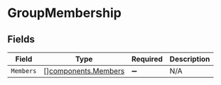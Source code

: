# GroupMembership


## Fields

| Field                                                      | Type                                                       | Required                                                   | Description                                                |
| ---------------------------------------------------------- | ---------------------------------------------------------- | ---------------------------------------------------------- | ---------------------------------------------------------- |
| `Members`                                                  | [][components.Members](../../models/components/members.md) | :heavy_minus_sign:                                         | N/A                                                        |